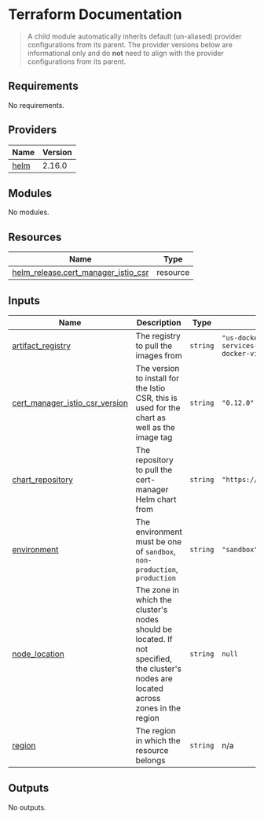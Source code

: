# Terraform Documentation

> A child module automatically inherits default (un-aliased) provider configurations from its parent. The provider versions below are informational only and do **not** need to align with the provider configurations from its parent.

<!-- BEGIN_TF_DOCS -->
## Requirements

No requirements.

## Providers

| Name | Version |
|------|---------|
| <a name="provider_helm"></a> [helm](#provider\_helm) | 2.16.0 |

## Modules

No modules.

## Resources

| Name | Type |
|------|------|
| [helm_release.cert_manager_istio_csr](https://registry.terraform.io/providers/hashicorp/helm/latest/docs/resources/release) | resource |

## Inputs

| Name | Description | Type | Default | Required |
|------|-------------|------|---------|:--------:|
| <a name="input_artifact_registry"></a> [artifact\_registry](#input\_artifact\_registry) | The registry to pull the images from | `string` | `"us-docker.pkg.dev/plt-lz-services-tf79-prod/plt-docker-virtual"` | no |
| <a name="input_cert_manager_istio_csr_version"></a> [cert\_manager\_istio\_csr\_version](#input\_cert\_manager\_istio\_csr\_version) | The version to install for the Istio CSR, this is used for the chart as well as the image tag | `string` | `"0.12.0"` | no |
| <a name="input_chart_repository"></a> [chart\_repository](#input\_chart\_repository) | The repository to pull the cert-manager Helm chart from | `string` | `"https://charts.jetstack.io"` | no |
| <a name="input_environment"></a> [environment](#input\_environment) | The environment must be one of `sandbox`, `non-production`, `production` | `string` | `"sandbox"` | no |
| <a name="input_node_location"></a> [node\_location](#input\_node\_location) | The zone in which the cluster's nodes should be located. If not specified, the cluster's nodes are located across zones in the region | `string` | `null` | no |
| <a name="input_region"></a> [region](#input\_region) | The region in which the resource belongs | `string` | n/a | yes |

## Outputs

No outputs.
<!-- END_TF_DOCS -->
